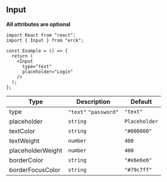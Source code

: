 ## Input
**All attributes are optional**
```tsx
import React from "react";
import { Input } from "erck";

const Example = () => {
  return (
    <Input 
      type="text" 
      placeholder="Login"
    />
  );
};
```
| Type | Description | Default |
| ------------- | ------------- | ------------- |
| type  | `"text"` `"password"`  | `"text"` |
| placeholder  | `string`  | `Placeholder` |
| textColor | `string` | `"#000000"` |
| textWeight | `number` | `400` |
| placeholderWeight | `number` | `400` |
| borderColor | `string` | `"#e6e6e6"` |
| borderFocusColor | `string` | `"#79c7ff"` |

